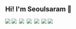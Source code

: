 
## Hi! I'm Seoulsaram 🐠
<img src="https://img.shields.io/badge/-Reactjs-red"/>&nbsp;<img src="https://img.shields.io/badge/-JavaScript(ES6)-red"/>&nbsp;
<img src="https://img.shields.io/badge/-Java-green"/>&nbsp;
<img src="https://img.shields.io/badge/-Spring-green"/>&nbsp;
<img src="https://img.shields.io/badge/-Oracle-green"/>&nbsp;
<img src="https://img.shields.io/badge/-MongoDB-green"/>&nbsp;<img src="https://img.shields.io/badge/-Git-red"/>


<!--
**seoulsaram/seoulsaram** is a ✨ _special_ ✨ repository because its `README.md` (this file) appears on your GitHub profile.

Here are some ideas to get you started:

- 🔭 I’m currently working on ...
- 🌱 I’m currently learning ...
- 👯 I’m looking to collaborate on ...
- 🤔 I’m looking for help with ...
- 💬 Ask me about ...
- 📫 How to reach me: ...
- 😄 Pronouns: ...
- ⚡ Fun fact: ...
-->
